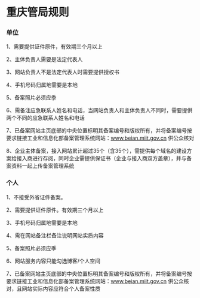 

# 重庆管局规则

### 单位

1、需要提供证件原件，有效期三个月以上                                                                                                              

2、主体负责人需要是法定代表人                                                                                                                                               

3、网站负责人不是法定代表人时需要提供授权书                                                                                                                 

4、手机号码归属地需要是本地                                                                                                                                    

5、备案照片必须应季                                                                                                                                                                                                                                                                                                                                          

6、需备注应急联系人姓名和电话，当网站负责人和主体负责人不同时，需要提供两个不同的应急联系人姓名和电话                                          

7、已备案网站主页底部的中央位置标明其备案编号和版权所有，并将备案编号按要求链接工业和信息化部备案管理系统网站：www.beian.miit.gov.cn 供公众核对                                                

8、企业主体备案，接入网站累计超过35个（含35个），需提供每个域名的建设方案给接入商进行存阅，同时企业需提供保证书（企业与接入商双方盖章），并与备案资料一起上传备案管理系统

### 个人

1、不接受外省证件备案。                                                                                                                 

2、需要提供证件原件。有效期三个月以上                                                                                                                        

3、手机号码归属地需要是本地                                                                                                           

4、需在网站备注栏备注说明网站实质内容                                                                                     

5、备案照片必须应季                                                                                                                                                                             

6、网站服务内容只能勾选博客/个人空间                                                                                   

7、已备案网站主页底部的中央位置标明其备案编号和版权所有，并将备案编号按要求链接工业和信息化部备案管理系统网站：www.beian.miit.gov.cn 供公众核对，且网站实际内容应符合个人备案性质 